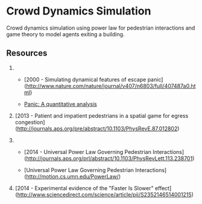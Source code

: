 Crowd Dynamics Simulation
=========================
Crowd dynamics simulation using power law for pedestrian interactions
and game theory to model agents exiting a building.

Resources
---------
1. - [2000 - Simulating dynamical features of escape panic]
     (http://www.nature.com/nature/journal/v407/n6803/full/407487a0.html)
   
   - [Panic: A quantitative analysis](http://angel.elte.hu/panic/)
  
2. [2013 - Patient and impatient pedestrians in a spatial game for egress congestion]
   (http://journals.aps.org/pre/abstract/10.1103/PhysRevE.87.012802)

3. - [2014 - Universal Power Law Governing Pedestrian Interactions]
     (http://journals.aps.org/prl/abstract/10.1103/PhysRevLett.113.238701)

   - [Universal Power Law Governing Pedestrian Interactions]
     (http://motion.cs.umn.edu/PowerLaw/)

4. [2014 - Experimental evidence of the "Faster Is Slower" effect]
   (http://www.sciencedirect.com/science/article/pii/S2352146514001215)
